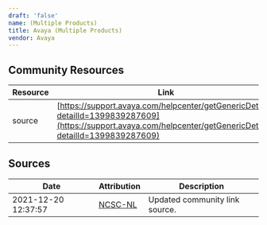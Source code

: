 ```yaml
---
draft: 'false'
name: (Multiple Products)
title: Avaya (Multiple Products)
vendor: Avaya
---
```



## Community Resources
| Resource | Link |
| --- | --- |
| source | [https://support.avaya.com/helpcenter/getGenericDetails?detailId=1399839287609](https://support.avaya.com/helpcenter/getGenericDetails?detailId=1399839287609) |


## Sources
| Date | Attribution | Description |
| --- | --- | --- |
| 2021-12-20 12:37:57 | [NCSC-NL](https://github.com/NCSC-NL/log4shell/blob/main/software/README.md) | Updated community link source.  |
